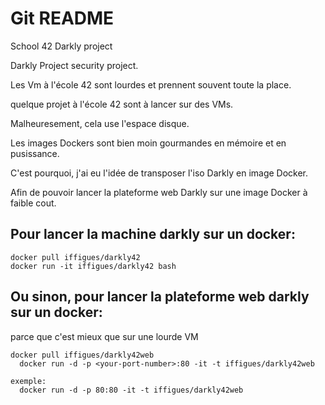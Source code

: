 # Git README



School 42 Darkly project

Darkly Project security project.

Les Vm à l'école 42 sont lourdes et prennent souvent toute la place.


quelque projet à l'école 42 sont à lancer sur des VMs.


Malheuresement, cela use l'espace disque.


Les images Dockers sont bien moin gourmandes en mémoire et en pusissance.


C'est pourquoi, j'ai eu l'idée de transposer l'iso Darkly en image Docker.


Afin de pouvoir lancer la plateforme web Darkly sur une image Docker à faible cout.


## Pour lancer la machine darkly sur un docker: 

```
docker pull iffigues/darkly42
docker run -it iffigues/darkly42 bash
```

## Ou sinon, pour lancer la plateforme web darkly sur un docker: 

parce que c'est mieux que sur une lourde VM

```
docker pull iffigues/darkly42web
  docker run -d -p <your-port-number>:80 -it -t iffigues/darkly42web

exemple:
  docker run -d -p 80:80 -it -t iffigues/darkly42web
```
